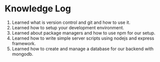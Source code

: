 # Knowledge Log

1. Learned what is version control and git and how to use it.
2. Learned how to setup your development environment.
3. Learned about package managers and how to use npm for our setup.
4. Learned how to write simple server scripts using nodejs and express framework.
5. Learned how to create and manage a database for our backend with mongodb.

